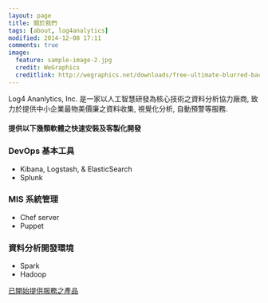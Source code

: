 ```yaml
---
layout: page
title: 關於我們
tags: [about, log4analytics]
modified: 2014-12-08 17:11
comments: true
image:
  feature: sample-image-2.jpg
  credit: WeGraphics
  creditlink: http://wegraphics.net/downloads/free-ultimate-blurred-background-pack/
---
```


Log4 Ananlytics, Inc. 是一家以人工智慧研發為核心技術之資料分析協力廠商, 致力於提供中小企業最物美價廉之資料收集, 視覺化分析, 自動預警等服務. 

#### 提供以下幾類軟體之快速安裝及客製化開發 

### DevOps 基本工具

* Kibana, Logstash, & ElasticSearch
* Splunk

### MIS 系統管理

* Chef server
* Puppet

### 資料分析開發環境

* Spark
* Hadoop

<a markdown="0" href="{{ site.url }}/products" class="btn btn-info">已開始提供服務之產品</a>
